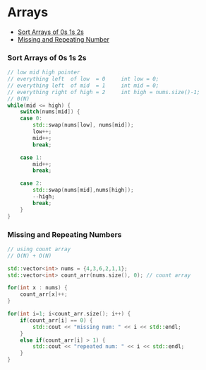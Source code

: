 # Arrays

* [Sort Arrays of 0s 1s 2s](#sort-arrays-of-0s-1s-2s)
* [Missing and Repeating Number](#missing-and-repeating-numbers)


### Sort Arrays of 0s 1s 2s
```cpp
// low mid high pointer
// everything left  of low  = 0     int low = 0;
// everything left  of mid  = 1     int mid = 0;
// everything right of high = 2     int high = nums.size()-1;
// 0(N)
while(mid <= high) {
    switch(nums[mid]) {
    case 0:
        std::swap(nums[low], nums[mid]);
        low++;
        mid++;
        break;

    case 1:
        mid++;
        break;

    case 2:
        std::swap(nums[mid],nums[high]);
        --high;
        break;
    }
}
```

### Missing and Repeating Numbers
```cpp
// using count array
// O(N) + O(N)

std::vector<int> nums = {4,3,6,2,1,1};
std::vector<int> count_arr(nums.size(), 0); // count array

for(int x : nums) {
    count_arr[x]++;
}

for(int i=1; i<count_arr.size(); i++) {
    if(count_arr[i] == 0) {
        std::cout << "missing num: " << i << std::endl;
    }
    else if(count_arr[i] > 1) {
        std::cout << "repeated num: " << i << std::endl;
    }
}
```
